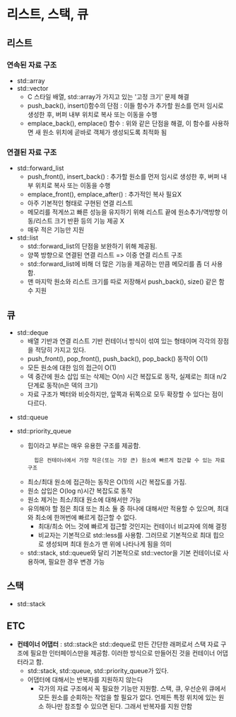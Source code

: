 # 리스트, 스택, 큐

## 리스트

### 연속된 자료 구조

- std::array
- std::vector
  - C 스타일 배열, std::array가 가지고 있는 '고정 크기' 문제 해결
  - push_back(), insert()함수의 단점 : 이들 함수가 추가할 원소를 먼저 임시로 생성한 후, 버퍼 내부 위치로 복사 또는 이동을 수행
  - emplace_back(), emplace() 함수 : 위와 같은 단점을 해결, 이 함수를 사용하면 새 원소 위치에 곧바로 객체가 생성되도록 최적화 됨

### 연결된 자료 구조

- std::forward_list
  - push_front(), insert_back() : 추가할 원소를 먼저 임시로 생성한 후, 버퍼 내부 위치로 복사 또는 이동을 수행
  - emplace_front(), emplace_after() : 추가적인 복사 필요X
  - 아주 기본적인 형태로 구현된 연결 리스트
  - 메모리를 적게쓰고 빠른 성능을 유지하기 위해 리스트 끝에 원소추가/역방향 이동/리스트 크기 반환 등의 기능 제공 X
  - 매우 적은 기능만 지원
- std::list
  - std::forward_list의 단점을 보완하기 위해 제공됨.
  - 양쪽 방향으로 연결된 연결 리스트 => 이중 연결 리스트 구조
  - std::forward_list에 비해 더 많은 기능을 제공하는 만큼 메모리를 좀 더 사용함.
  - 맨 마지막 원소와 리스트 크기를 따로 저장해서 push_back(), size() 같은 함수 지원

## 큐

- std::deque
  - 배열 기반과 연결 리스트 기반 컨테이너 방식이 섞여 있는 형태이며 각각의 장점을 적당히 가지고 있다.
  - push_front(), pop_front(), push_back(), pop_back() 동작이 O(1)
  - 모든 원소에 대한 임의 접근이 O(1)
  - 덱 중간에 원소 삽입 또는 삭제는 O(n) 시간 복잡도로 동작, 실제로는 최대 n/2 단계로 동작(n은 덱의 크기)
  - 자료 구조가 벡터와 비슷하지만, 앞쪽과 뒤쪽으로 모두 확장할 수 있다는 점이 다르다.

* std::queue
* std::priority_queue

  - 힙이라고 부르는 매우 유용한 구조를 제공함.
    ```
      힙은 컨테이너에서 가장 작은(또는 가장 큰) 원소에 빠르게 접근할 수 있는 자료구조
    ```

  * 최소/최대 원소에 접근하는 동작은 O(1)의 시간 복잡도를 가짐.
  * 원소 삽입은 O(log n)시간 복잡도로 동작
  * 원소 제거는 최소/최대 원소에 대해서만 가능
  * 유의해야 할 점은 최대 또는 최소 둘 중 하나에 대해서만 적용할 수 있으며, 최대와 최소에 한꺼번에 빠르게 접근할 수 없다.
    - 최대/최소 어느 것에 빠르게 접근할 것인지는 컨테이너 비교자에 의해 결정
    * 비교자는 기본적으로 std::less를 사용함. 그러므로 기본적으로 최대 힙으로 생성되며 최대 원소가 맨 위에 나타나게 됨을 의미
  * std::stack, std::queue와 달리 기본적으로 std::vector을 기본 컨테이너로 사용하며, 필요한 경우 변경 가능

## 스택

- std::stack

## ETC

- **컨테이너 어댑터** : std::stack은 std::deque로 만든 간단한 래퍼로서 스택 자료 구조에 필요한 인터페이스만을 제공함. 이러한 방식으로 만들어진 것을 컨테이너 어댑터라고 함.
  - std::stack, std::queue, std::priority_queue가 있다.
  * 어댑터에 대해서는 반복자를 지원하지 않는다
    - 각가의 자료 구조에서 꼭 필요한 기능만 지원함. 스택, 큐, 우선순위 큐에서 모든 원소를 순회하는 작업을 할 필요가 없다. 언제든 특정 위치에 있는 원소 하나만 참조할 수 있으면 된다. 그래서 반복자를 지원 안함
